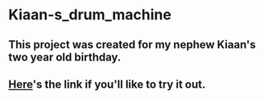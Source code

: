 # Kiaan-s_drum_machine
## This project was created for my nephew Kiaan's two year old birthday.
## [Here](https://drum-machine-fcc-marg-code.netlify.app/)'s the link if you'll like to try it out.

